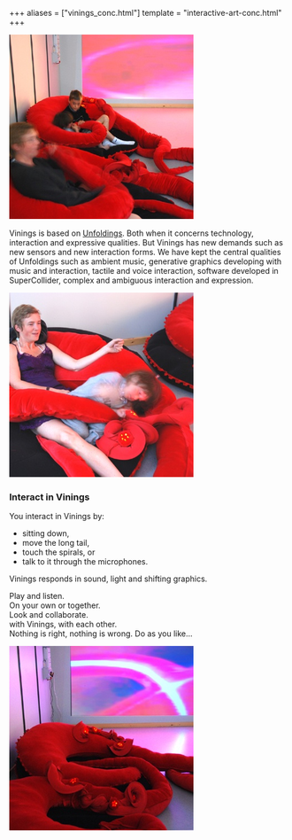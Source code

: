 +++
aliases = ["vinings_conc.html"]
template = "interactive-art-conc.html"
+++

![vinings 02](/images/vinings-MFF-02.jpg)

Vinings is based on [Unfoldings](/interactive-art/unfoldings). Both when it concerns technology, interaction and expressive qualities. But Vinings has new demands such as new sensors and new interaction forms. We have kept the central qualities of Unfoldings such as ambient music, generative graphics developing with music and interaction, tactile and voice interaction, software developed in SuperCollider, complex and ambiguous interaction and expression.

![vinings 03](/images/vinings-MFF-03.jpg)


<!-- break -->


### Interact in Vinings

You interact in Vinings by:

- sitting down,
- move the long tail,
- touch the spirals, or
- talk to it through the microphones.

Vinings responds in sound, light and shifting graphics.

Play and listen.  
On your own or together.  
Look and collaborate.  
with Vinings, with each other.  
Nothing is right, nothing is wrong. Do as you like...

![vinings 09](/images/vinings-MFF-09.jpg)
